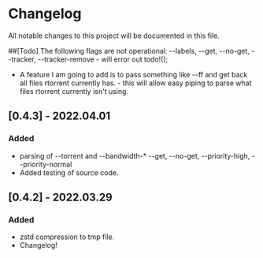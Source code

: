 # Changelog
All notable changes to this project will be documented in this file.

##[Todo]
The following flags are not operational: --labels, --get, --no-get, --tracker, --tracker-remove - will error out todo!();

 - A feature I am going to add is to pass something like --ff and get back all files rtorrent currently has. - this will allow easy piping to parse what files rtorrent currently isn't using.


 ## [0.4.3] - 2022.04.01
 ### Added
  - parsing of --torrent and --bandwidth-* --get, --no-get, --priority-high, --priority-normal
  - Added testing of source code.
  
 ## [0.4.2] - 2022.03.29
 ### Added
  - zstd compression to tmp file.
  - Changelog!
